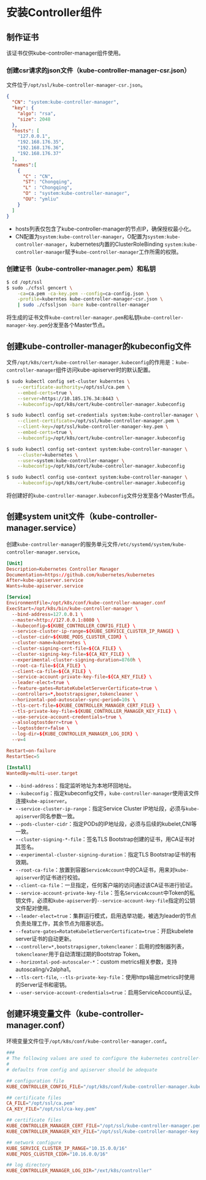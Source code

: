 # 安装Controller组件

## 制作证书

该证书仅供kube-controller-manager组件使用。

### 创建csr请求的json文件（kube-controller-manager-csr.json）

文件位于`/opt/ssl/kube-controller-manager-csr.json`。

```json
{
  "CN": "system:kube-controller-manager",
  "key": {
    "algo": "rsa",
    "size": 2048
  },
  "hosts": [
    "127.0.0.1",
    "192.168.176.35",
    "192.168.176.36",
    "192.168.176.37"
  ],
  "names":[
    {
      "C" : "CN",
      "ST": "Chongqing",
      "L" : "Chongqing",
      "O" : "system:kube-controller-manager",
      "OU": "ymliu"
    }
  ]
}
```

- hosts列表仅包含了kube-controller-manager的节点IP，确保授权最小化。
- CN配置为`system:kube-controller-manager`，O配置为`system:kube-controller-manager`，kubernetes内置的ClusterRoleBinding `system:kube-controller-manager`赋予`kube-controller-manager`工作所需的权限。

### 创建证书（kube-controller-manager.pem）和私钥

```bash
$ cd /opt/ssl
$ sudo ./cfssl gencert \
    -ca=ca.pem -ca-key.pem --config=ca-config.json \
    -profile=kuberntes kube-controller-manager-csr.json \
    | sudo ./cfssljson -bare kube-controller-manager
```

将生成的证书文件`kube-controller-manager.pem`和私钥`kube-controller-manager-key.pem`分发至各个Master节点。

## 创建kube-controller-manager的kubeconfig文件

文件`/opt/k8s/cert/kube-controller-manager.kubeconfig`的作用是：`kube-controller-manager`组件访问kube-apiserver时的默认配置。

```bash
$ sudo kubectl config set-cluster kuberntes \
    --certificate-authority=/opt/ssl/ca.pem \
    --embed-certs=true \
    --server=https://10.185.176.34:8443 \
    --kubeconfig=/opt/k8s/cert/kube-controller-manager.kubeconfig

$ sudo kubectl config set-credentials system:kube-controller-manager \
    --client-certificate=/opt/ssl/kube-controller-manager.pem \
    --client-key=/opt/ssl/kube-controller-manager-key.pem \
    --embed-certs=true \
    --kubeconfig=/opt/k8s/cert/kube-controller-manager.kubeconfig

$ sudo kubectl config set-context system:kube-controller-manager \
    --cluster=kubernetes \
    --user=system:kube-controller-manager \
    --kubeconfig=/opt/k8s/cert/kube-controller-manager.kubeconfig

$ sudo kubectl config use-context system:kube-controller-manager \
    --kubeconfig=/opt/k8s/cert/kube-controller-manager.kubeconfig
```

将创建好的`kube-controller-manager.kubeconfig`文件分发至各个Master节点。

## 创建system unit文件（kube-controller-manager.service）

创建`kube-controller-manager`的服务单元文件`/etc/systemd/system/kube-controller-manager.service`。

```conf
[Unit]
Description=Kubernetes Controller Manager
Documentation=https://github.com/kubernetes/kubernetes
After=kube-apiserver.service
Wants=kube-apiserver.service

[Service]
EnvironmentFile=/opt/k8s/conf/kube-controller-manager.conf
ExecStart=/opt/k8s/bin/kube-controller-manager \
  --bind-address=127.0.0.1 \
  --master=http://127.0.0.1:8080 \
  --kubeconfig=${KUBE_CONTROLLER_CONFIG_FILE} \
  --service-cluster-ip-range=${KUBE_SERVICE_CLUSTER_IP_RANGE} \
  --cluster-cidr=${KUBE_PODS_CLUSTER_CIDR} \
  --cluster-name=kubernetes \
  --cluster-signing-cert-file=${CA_FILE} \
  --cluster-signing-key-file=${CA_KEY_FILE} \
  --experimental-cluster-signing-duration=8760h \
  --root-ca-file=${CA_FILE} \
  --client-ca-file=${CA_FILE} \
  --service-account-private-key-file=${CA_KEY_FILE} \
  --leader-elect=true \
  --feature-gates=RotateKubeletServerCertificate=true \
  --controllers=*,bootstrapsigner,tokencleaner \
  --horizontal-pod-autoscaler-sync-period=10s \
  --tls-cert-file=${KUBE_CONTROLLER_MANAGER_CERT_FILE} \
  --tls-private-key-file=${KUBE_CONTROLLER_MANAGER_KEY_FILE} \
  --use-service-account-credentials=true \
  --alsologtostderr=true \
  --logtostderr=false \
  --log-dir=${KUBE_CONTROLLER_MANAGER_LOG_DIR} \
  --v=4

Restart=on-failure
RestartSec=5

[Install]
WantedBy=multi-user.target
```

- `--bind-address`：指定监听地址为本地环回地址。
- `--kubeconfig`：指定kubeconfig文件，`kube-controller-manager`使用该文件连接`kube-apiserver`。
- `--service-cluster-ip-range`：指定Service Cluster IP地址段，必须与`kube-apiserver`同名参数一致。
- `--pods-cluster-cidr`：指定PODs的IP地址段，必须与后续的kubelet,CNI等一致。
- `--cluster-signing-*-file`：签名TLS Bootstrap创建的证书，用CA证书对其签名。
- `--experimental-cluster-signing-duration`：指定TLS Bootstrap证书的有效期。
- `--root-ca-file`：放置到容器`ServiceAccount`中的CA证书，用来对`kube-apiserver`的证书进行校验。
- `--client-ca-file`：一旦指定，任何客户端的访问通过该CA证书进行验证。
- `--service-account-private-key-file`：签名`ServiceAccount`中Token的私钥文件，必须和`kube-apiserver`的`--service-account-key-file`指定的公钥文件配对使用。
- `--leader-elect=true`：集群运行模式，启用选举功能，被选为leader的节点负责处理工作，其余节点为阻塞状态。
- `--feature-gates=RotateKubeletServerCertificate=true`：开启kubelete server证书的自动更新。
- `--controller=*,bootstrapsigner,tokencleaner`：启用的控制器列表，`tokencleaner`用于自动清理过期的Bootstrap Token。
- `--horizontal-pod-autoscaler-*`：custom metrics相关参数，支持autoscaling/v2alpha1。
- `--tls-cert-file`, `--tls-private-key-file`：使用https输出metrics时使用的Server证书和密钥。
- `--user-service-account-credentials=true`：启用ServiceAccount认证。

## 创建环境变量文件（kube-controller-manager.conf）

环境变量文件位于`/opt/k8s/conf/kube-controller-manager.conf`。

```conf
###
# The following values are used to configure the kubernetes controller-Manager
#
# defaults from config and apiserver should be adequate

## configuration file
KUBE_CONTROLLER_CONFIG_FILE="/opt/k8s/conf/kube-controller-manager.kubeconfig"

## certificate files
CA_FILE="/opt/ssl/ca.pem"
CA_KEY_FILE="/opt/ssl/ca-key.pem"

## certificate files
KUBE_CONTROLLER_MANAGER_CERT_FILE="/opt/ssl/kube-controller-manager.pem"
KUBE_CONTROLLER_MANAGER_KEY_FILE="/opt/ssl/kube-controller-manager-key.pem"

## network configure
KUBE_SERVICE_CLUSTER_IP_RANGE="10.15.0.0/16"
KUBE_PODS_CLUSTER_CIDR="10.16.0.0/16"

## log directory
KUBE_CONTROLLER_MANAGER_LOG_DIR="/ext/k8s/controller"
```
